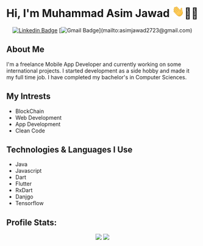 <h1 align="left">Hi, I'm Muhammad Asim Jawad <img width="32" src="https://raw.githubusercontent.com/fatiiates/fatiiates/main/wave.gif"/>👨‍💻</h1>


<div align="center">
    
[![Linkedin Badge](https://img.shields.io/badge/-asimjawad-blue?style=for-the-badge&logo=Linkedin&logoColor=white&link=https://www.linkedin.com/in/asimjawad2723/)](https://www.linkedin.com/in/asimjawad2723/)
[![Gmail Badge](https://img.shields.io/badge/-asimjawad2723@gmail.com-blue?style=for-the-badge&logo=Gmail&logoColor=white&link=mailto:asimjawad2723@gmail.com&color=rgb(234,67,53))](mailto:asimjawad2723@gmail.com)
</div>

<h2>About Me</h2>
<p align="left">I'm a freelance Mobile App Developer and currently working on some international projects. I started development as a side hobby and made it my full time job. I have completed my bachelor's in Computer Sciences.</p>

## My Intrests
- BlockChain
- Web Development
- App Development
- Clean Code

## Technologies & Languages I Use
- Java
- Javascript
- Dart
- Flutter
- RxDart
- Danjgo
- Tensorflow

<h2>Profile Stats:</h2>
<p align="center">
  <img width="49%" src="https://github-readme-stats.vercel.app/api?username=asimjawad&show_icons=true&theme=tokyonight" />
  <img width="49%" src="https://github-readme-streak-stats.herokuapp.com/?user=asimjawad&theme=tokyonight" />
</p>
